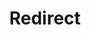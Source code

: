 ﻿---
layout: src/layouts/Redirect.astro
title: Redirect
redirect: https://octopus.com/docs/infrastructure/deployment-targets/dynamic-infrastructure/index
pubDate:  2023-01-01
navSearch: false
navSitemap: false
navMenu: false
---
